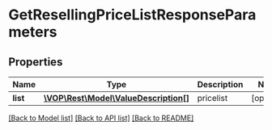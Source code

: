 # GetResellingPriceListResponseParameters

## Properties
Name | Type | Description | Notes
------------ | ------------- | ------------- | -------------
**list** | [**\VOP\Rest\Model\ValueDescription[]**](ValueDescription.md) | pricelist | [optional] 

[[Back to Model list]](../../README.md#documentation-for-models) [[Back to API list]](../../README.md#documentation-for-api-endpoints) [[Back to README]](../../README.md)


